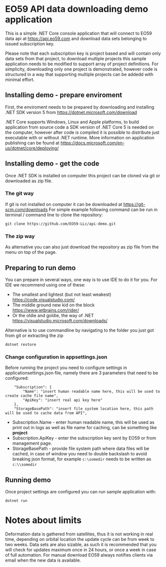 # EO59 API data downloading demo application
This is a simple .NET Core console application that will connect to EO59 data api at https://api.eo59.com and download data sets
belonging to issued subscription key. 

Please note that each subscription key is project based and will contain only data sets from that project, to download multiple projects
this sample application needs to be modified to support array of project definitions. For simplicity, downloading only one project is 
demonstrated, however code is structured in a way that supporting multiple projects can be addedd with minimal effort.

## Installing demo - prepare enviroment
First, the enviroment needs to be prepared by downloading and installing .NET SDK version 5 from https://dotnet.microsoft.com/download

.NET Core supports Windows, Linux and Apple platforms, to build application from source code a SDK version
of .NET Core 5 is needed on the computer, however after code is compiled it is possible to distribute just executable with or without .NET runtime.
More information on application publishing can be found at https://docs.microsoft.com/en-us/dotnet/core/deploying/

## Installing demo - get the code
Once .NET SDK is installed on computer this project can be cloned via git or downloaded as zip file.

### The git way
If git is not installed on computer it can be downloaded at https://git-scm.com/downloads
For simple example following command can be run in terminal / command line to clone the repository:

```
git clone https://github.com/EO59-LLc/api-demo.git
```
### The zip way
As alternative you can also just download the repository as zip file from the menu on top of the page.

## Preparing to run demo
You can prepare in several ways, one way is to use IDE to do it for you.
For IDE we recommend using one of these: 
* The smallest and lightest (but not least weakest) https://code.visualstudio.com/
* The middle ground new kid on the block https://www.jetbrains.com/rider/
* Or the oldie and goldie, the way of .NET https://visualstudio.microsoft.com/downloads/

Alternative is to use commandline by navigating to the folder you just got from git or extracting the zip
```
dotnet restore
```
### Change configuration in appsettings.json
Before running the project you need to configure settings in applicationsettings.json file, namely there are 3 parameters that need to be configured:
```
    "Subscription": {
        "Name": "insert human readable name here, this will be used to create cache file name",
        "ApiKey": "insert real api key here"
    },
    "StorageBasePath": "insert file system location here, this path will be used to cache data from API",
```

* Subscription.Name - enter human readable name, this will be used as print out in logs as well as file name for caching, can be something like **project**
* Subscription.ApiKey - enter the subscription key sent by EO59 or from management page.
* StorageBasePath - provide file system path where data files will be cached, in case of window you need to double backslash to avoid breaking json format, 
for example ```c:\somedir``` needs to be written as ```c:\\somedir ```



## Running demo
Once project settings are configured you can run sample application with:
```
dotnet run
```

# Notes about limits
Deformation data is gathered from satellites, thus it is not working in real time, depending on orbital location the update cycle can be from week to two weeks.
Data sets are also sizable, as such it is recommended that you will check for updates maximum once in 24 hours, or once a week in case of full automation.
For manual download EO59 always notifies clients via email when the new data is available.
